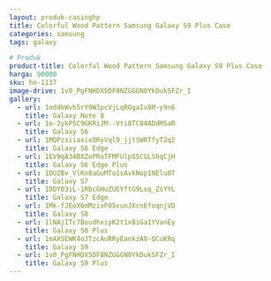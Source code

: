```yaml
---
layout: produk-casinghp
title: Colorful Wood Pattern Samsung Galaxy S9 Plus Case
categories: samsung
tags: galaxy

# Produk
product-title: Colorful Wood Pattern Samsung Galaxy S9 Plus Case
harga: 90000
sku: hn-1137
image-drive: 1v0_PgFNHDX5DF8NZGGGN0YkDukSFZr_I
gallery:
  - url: 1nddkWvh5rY9W3pcVjLqROgaIv8M-y9n6
    title: Galaxy Note 8
  - url: 1o-2ykP5C9GKRiJM--Vti8TC84ADdMSaR
    title: Galaxy S6
  - url: 1MQPzxiiaxixORyVql9_jjtSWRTfyT2q2
    title: Galaxy S6 Edge
  - url: 1EV9gA34BXZoPRoTFMFUlpS5CGLShqCjH
    title: Galaxy S6 Edge Plus
  - url: 1DU2Bv_VlKn8aGuMTo1sAvkNop1NElu0T
    title: Galaxy S7
  - url: 1DDYO3iL-1RbcGHuZUEYftG9Loq_ZsYYL
    title: Galaxy S7 Edge
  - url: 1Mk-fJEoX6mMzixFO5vunJXcnEfoqnjVD
    title: Galaxy S8
  - url: 1lNAjITc7BoudhxiyK2t1xBiGa1YVanEy
    title: Galaxy S8 Plus
  - url: 1mAXSEWK4oJTzcAuRRyEankzA8-QCuKRq
    title: Galaxy S9
  - url: 1v0_PgFNHDX5DF8NZGGGN0YkDukSFZr_I
    title: Galaxy S9 Plus
---
```

